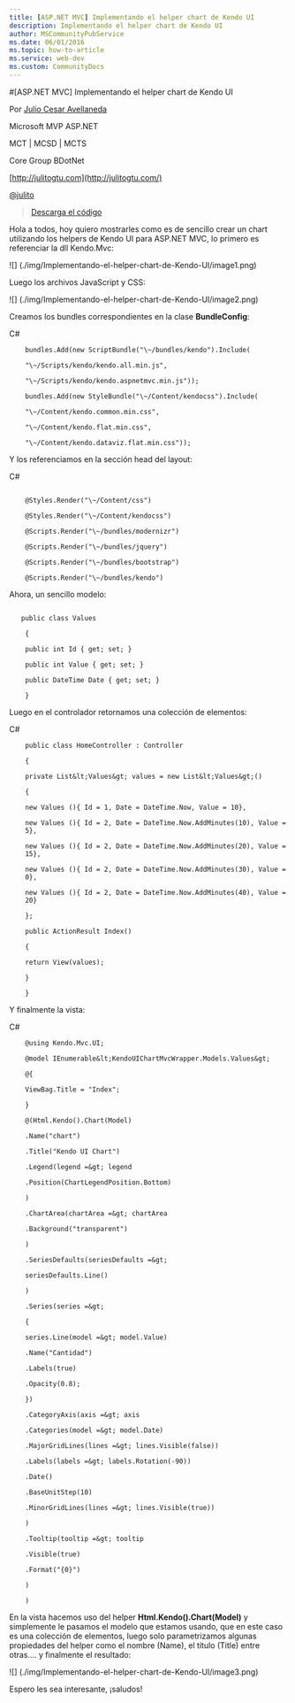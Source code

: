 ```yaml
---
title: [ASP.NET MVC] Implementando el helper chart de Kendo UI
description: Implementando el helper chart de Kendo UI
author: MSCommunityPubService
ms.date: 06/01/2016
ms.topic: how-to-article
ms.service: web-dev
ms.custom: CommunityDocs
---
```








#[ASP.NET MVC] Implementando el helper chart de Kendo UI

Por [Julio Cesar
Avellaneda](http://mvp.microsoft.com/en-us/MVP/Julio%20Cesar%20Avellaneda-4038198)

Microsoft MVP ASP.NET

MCT | MCSD | MCTS

Core Group BDotNet

[http://julitogtu.com](http://julitogtu.com/)

[@julito](https://twitter.com/julitogtu)


>[Descarga el
código](https://github.com/julitogtu/kendoui/tree/helpers/KendoUIChartMvcWrapper)

Hola a todos, hoy quiero mostrarles como es de sencillo crear un chart
utilizando los helpers de Kendo UI para ASP.NET MVC, lo primero es
referenciar la dll Kendo.Mvc:

![] (./img/Implementando-el-helper-chart-de-Kendo-UI/image1.png)

Luego los archivos JavaScript y CSS:

![] (./img/Implementando-el-helper-chart-de-Kendo-UI/image2.png)

Creamos los bundles correspondientes en la clase **BundleConfig**:

C\#

```
    bundles.Add(new ScriptBundle("\~/bundles/kendo").Include(

    "\~/Scripts/kendo/kendo.all.min.js",

    "\~/Scripts/kendo/kendo.aspnetmvc.min.js"));

    bundles.Add(new StyleBundle("\~/Content/kendocss").Include(

    "\~/Content/kendo.common.min.css",

    "\~/Content/kendo.flat.min.css",

    "\~/Content/kendo.dataviz.flat.min.css"));
```

Y los referenciamos en la sección head del layout:

 C\#

```   

    @Styles.Render("\~/Content/css")

    @Styles.Render("\~/Content/kendocss")

    @Scripts.Render("\~/bundles/modernizr")

    @Scripts.Render("\~/bundles/jquery")

    @Scripts.Render("\~/bundles/bootstrap")

    @Scripts.Render("\~/bundles/kendo")
```

Ahora, un sencillo modelo:

```

   public class Values

    {

    public int Id { get; set; }

    public int Value { get; set; }

    public DateTime Date { get; set; }

    }
```

Luego en el controlador retornamos una colección de elementos:

   C\#

```
    public class HomeController : Controller

    {

    private List&lt;Values&gt; values = new List&lt;Values&gt;()

    {

    new Values (){ Id = 1, Date = DateTime.Now, Value = 10},

    new Values (){ Id = 2, Date = DateTime.Now.AddMinutes(10), Value =
    5},

    new Values (){ Id = 2, Date = DateTime.Now.AddMinutes(20), Value =
    15},

    new Values (){ Id = 2, Date = DateTime.Now.AddMinutes(30), Value =
    0},

    new Values (){ Id = 2, Date = DateTime.Now.AddMinutes(40), Value =
    20}

    };

    public ActionResult Index()

    {

    return View(values);

    }

    }
```

Y finalmente la vista:

C\#


```
    @using Kendo.Mvc.UI;

    @model IEnumerable&lt;KendoUIChartMvcWrapper.Models.Values&gt;

    @{

    ViewBag.Title = "Index";

    }

    @(Html.Kendo().Chart(Model)

    .Name("chart")

    .Title("Kendo UI Chart")

    .Legend(legend =&gt; legend

    .Position(ChartLegendPosition.Bottom)

    )

    .ChartArea(chartArea =&gt; chartArea

    .Background("transparent")

    )

    .SeriesDefaults(seriesDefaults =&gt;

    seriesDefaults.Line()

    )

    .Series(series =&gt;

    {

    series.Line(model =&gt; model.Value)

    .Name("Cantidad")

    .Labels(true)

    .Opacity(0.8);

    })

    .CategoryAxis(axis =&gt; axis

    .Categories(model =&gt; model.Date)

    .MajorGridLines(lines =&gt; lines.Visible(false))

    .Labels(labels =&gt; labels.Rotation(-90))

    .Date()

    .BaseUnitStep(10)

    .MinorGridLines(lines =&gt; lines.Visible(true))

    )

    .Tooltip(tooltip =&gt; tooltip

    .Visible(true)

    .Format("{0}")

    )

    )
```

En la vista hacemos uso del helper **Html.Kendo().Chart(Model)** y
simplemente le pasamos el modelo que estamos usando, que en este caso es
una colección de elementos, luego solo parametrizamos algunas
propiedades del helper como el nombre (Name), el título (Title) entre
otras…. y finalmente el resultado:

![] (./img/Implementando-el-helper-chart-de-Kendo-UI/image3.png)

Espero les sea interesante, ¡saludos!


